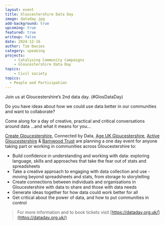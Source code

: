 ```yaml
---
layout: event
title: Gloucestershire Data Day
image: dataday.jpg
add-background: true
upcoming: true
featured: true
writeup: false
date: 2024-12-16
author: Tim Davies
category: speaking
projects:
    - Catalysing Community Campaigns
    - Gloucestershire Data Day
topics:
    - Civil society
topics:
  - People and Participation
---
```


Join us at Gloucestershire’s 2nd data day. (#GlosDataDay)

<!--more-->

Do you have ideas about how we could use data better in our communities and want to collaborate?

Come along for a day of creative, practical and critical conversations around data …and what it means for you...

[Create Gloucestershire](https://www.creategloucestershire.co.uk/), Connected by Data, [Age UK Gloucestershire](https://www.ageuk.org.uk/gloucestershire/), [Active Gloucestershire](https://www.activegloucestershire.org/) & [Barnwood Trust](https://www.barnwoodtrust.org/) are planning a one day event for anyone taking part or working in communities across Gloucestershire to:
* Build confidence in understanding and working with data: exploring language, skills and approaches that take the fear out of stats and spreadsheets
* Take a creative approach to engaging with data collection and use - moving beyond spreadsheets and stats, from storage to storytelling
* Create connections between individuals and organisations in Gloucestershire with data to share and those with data needs
* Generate ideas together for how data could work better for all
* Get critical about the power of data, and how to put communities in control

> For more information and to book tickets visit [https://dataday.org.uk/](https://dataday.org.uk/)